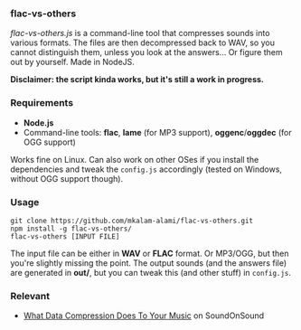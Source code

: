 ### flac-vs-others

*flac-vs-others.js* is a command-line tool that compresses sounds into various formats. The files are then decompressed back to WAV, so you cannot distinguish them, unless you look at the answers... Or figure them out by yourself. Made in NodeJS.

**Disclaimer: the script kinda works, but it's still a work in progress.**

### Requirements

* **Node.js**
* Command-line tools: **flac**, **lame** (for MP3 support), **oggenc**/**oggdec** (for OGG support)

Works fine on Linux. Can also work on other OSes if you install the dependencies and tweak the `config.js` accordingly (tested on Windows, without OGG support though).

### Usage

```
git clone https://github.com/mkalam-alami/flac-vs-others.git
npm install -g flac-vs-others/
flac-vs-others [INPUT FILE]
```

The input file can be either in **WAV** or **FLAC** format. Or MP3/OGG, but then you're slightly missing the point. The output sounds (and the answers file) are generated in **out/**, but you can tweak this (and other stuff) in `config.js`.

### Relevant

* [What Data Compression Does To Your Music](http://www.soundonsound.com/sos/apr12/articles/lost-in-translation.htm) on SoundOnSound
